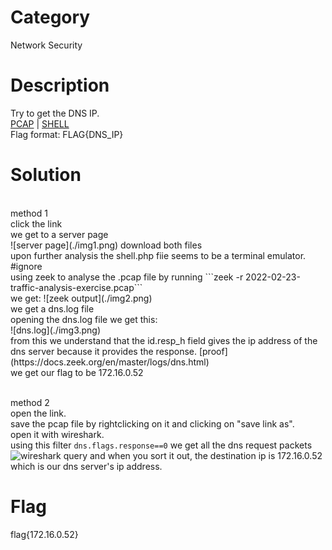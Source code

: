 # Category
Network Security
# Description
Try to get the DNS IP.</br>
[PCAP](./2022-02-23-traffic-analysis-exercise.pcap) | [SHELL](./shell.php)</br>
Flag format: FLAG{DNS_IP}
# Solution 
</br>
method 1 </br>
click the link</br>
we get to a server page</br>
![server page](./img1.png)
download both files</br>
upon further analysis the shell.php fiie seems to be a terminal emulator. #ignore</br>
using zeek to analyse the .pcap file by running ```zeek -r 2022-02-23-traffic-analysis-exercise.pcap```</br>
we get: ![zeek output](./img2.png)</br>
we get a dns.log file</br>
opening the dns.log file we get this:</br>
![dns.log](./img3.png)</br>
from this we understand that the id.resp_h field gives the ip address of the dns server because it provides the response. [proof](https://docs.zeek.org/en/master/logs/dns.html)</br>
we get our flag to be 172.16.0.52</br>
</br>
<!-- method 2</br>
open the link given. we get to the same server page as before</br>
clicking the shell.php file opens up a terminal</br>
we use zeek to analyse the file by running:</br>
```zeek -r 2022-02-23-traffic-analysis-exercise.pcap```.</br> 
after doing that we find out that a dns.log file was not created so we have to write our own signature for that</br>
![output](./img4.png)
![signature](./img5.png)
using that we  -->

method 2</br>
open the link.</br>
save the pcap file by rightclicking on it and clicking on "save link as".</br>
open it with wireshark.</br>
using this filter ```dns.flags.response==0``` we get all the dns request packets</br>
![wireshark query](./img6.png) and when you sort it out, the destination ip is 172.16.0.52 which is our dns server's ip address.</br>

# Flag
flag{172.16.0.52}